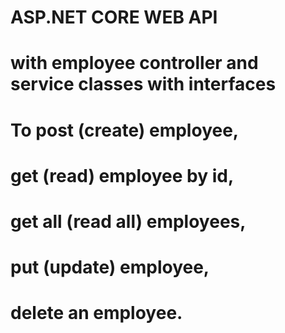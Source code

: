 # ASP.NET CORE WEB API
# with employee controller and service classes with interfaces
# To post (create) employee, 
# get (read) employee by id, 
# get all (read all) employees, 
# put (update) employee, 
# delete an employee.
